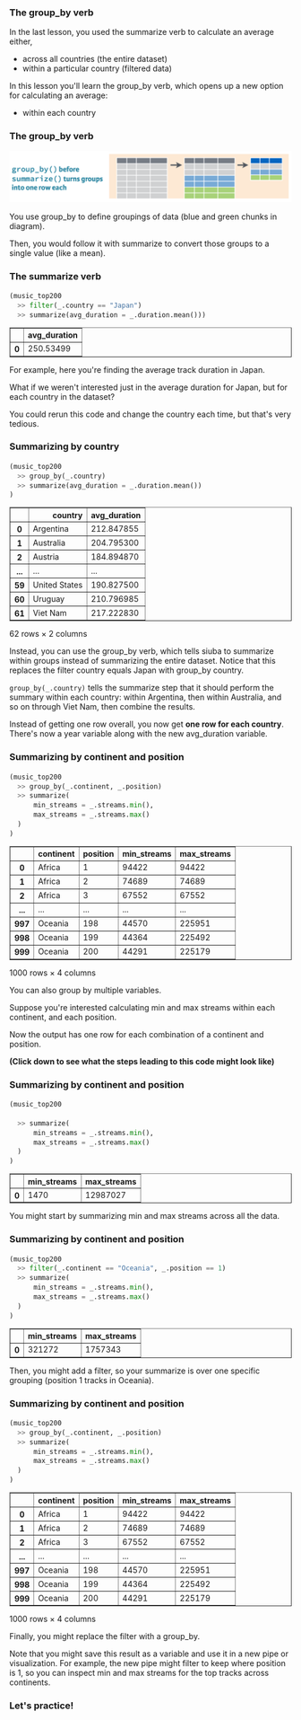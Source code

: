 <section class=""><section class="">

# The group_by verb



In the last lesson, you used the summarize verb to calculate an average either,

* across all countries (the entire dataset)
* within a particular country (filtered data)

In this lesson you'll learn the group_by verb, which opens up a new option for calculating an average:

* within each country
</section></section><section class=""><section class="">

# The group_by verb


![](./model_group_by.png)
<aside class="notes">


You use group_by to define groupings of data (blue and green chunks in diagram).

Then, you would follow it with summarize to convert those groups to a single value (like a mean).

</aside></section></section><section class=""><section class="">

# The summarize verb


```python
(music_top200
  >> filter(_.country == "Japan")
  >> summarize(avg_duration = _.duration.mean()))
```




<div>
<style scoped>
    .dataframe tbody tr th:only-of-type {
        vertical-align: middle;
    }

    .dataframe tbody tr th {
        vertical-align: top;
    }

    .dataframe thead th {
        text-align: right;
    }
</style>
<table border="1" class="dataframe">
  <thead>
    <tr style="text-align: right;">
      <th></th>
      <th>avg_duration</th>
    </tr>
  </thead>
  <tbody>
    <tr>
      <th>0</th>
      <td>250.53499</td>
    </tr>
  </tbody>
</table>
</div>


<aside class="notes">


For example, here you're finding the average track duration in Japan.

What if we weren't interested just in the average duration for Japan, but for each country in the dataset?

You could rerun this code and change the country each time, but that's very tedious.


</aside></section></section><section class=""><section class="">

# Summarizing by country

```python
(music_top200
  >> group_by(_.country)
  >> summarize(avg_duration = _.duration.mean())
)
```




<div>
<style scoped>
    .dataframe tbody tr th:only-of-type {
        vertical-align: middle;
    }

    .dataframe tbody tr th {
        vertical-align: top;
    }

    .dataframe thead th {
        text-align: right;
    }
</style>
<table border="1" class="dataframe">
  <thead>
    <tr style="text-align: right;">
      <th></th>
      <th>country</th>
      <th>avg_duration</th>
    </tr>
  </thead>
  <tbody>
    <tr>
      <th>0</th>
      <td>Argentina</td>
      <td>212.847855</td>
    </tr>
    <tr>
      <th>1</th>
      <td>Australia</td>
      <td>204.795300</td>
    </tr>
    <tr>
      <th>2</th>
      <td>Austria</td>
      <td>184.894870</td>
    </tr>
    <tr>
      <th>...</th>
      <td>...</td>
      <td>...</td>
    </tr>
    <tr>
      <th>59</th>
      <td>United States</td>
      <td>190.827500</td>
    </tr>
    <tr>
      <th>60</th>
      <td>Uruguay</td>
      <td>210.796985</td>
    </tr>
    <tr>
      <th>61</th>
      <td>Viet Nam</td>
      <td>217.222830</td>
    </tr>
  </tbody>
</table>
<p>62 rows × 2 columns</p>
</div>


<aside class="notes">


Instead, you can use the group_by verb, which tells siuba to summarize within groups instead of summarizing the entire dataset.
Notice that this replaces the filter country equals Japan with group_by country.

`group_by(_.country)` tells the summarize step that it should perform the summary within
each country: within Argentina, then within Australia, and so on through Viet Nam, then combine the results.

Instead of getting one row overall, you now get **one row for each country**.
There's now a year variable along with the new avg_duration variable.

</aside></section></section><section class=""><section class="">

# Summarizing by continent and position

```python
(music_top200
  >> group_by(_.continent, _.position)
  >> summarize(
      min_streams = _.streams.min(),
      max_streams = _.streams.max()
  )
)
```




<div>
<style scoped>
    .dataframe tbody tr th:only-of-type {
        vertical-align: middle;
    }

    .dataframe tbody tr th {
        vertical-align: top;
    }

    .dataframe thead th {
        text-align: right;
    }
</style>
<table border="1" class="dataframe">
  <thead>
    <tr style="text-align: right;">
      <th></th>
      <th>continent</th>
      <th>position</th>
      <th>min_streams</th>
      <th>max_streams</th>
    </tr>
  </thead>
  <tbody>
    <tr>
      <th>0</th>
      <td>Africa</td>
      <td>1</td>
      <td>94422</td>
      <td>94422</td>
    </tr>
    <tr>
      <th>1</th>
      <td>Africa</td>
      <td>2</td>
      <td>74689</td>
      <td>74689</td>
    </tr>
    <tr>
      <th>2</th>
      <td>Africa</td>
      <td>3</td>
      <td>67552</td>
      <td>67552</td>
    </tr>
    <tr>
      <th>...</th>
      <td>...</td>
      <td>...</td>
      <td>...</td>
      <td>...</td>
    </tr>
    <tr>
      <th>997</th>
      <td>Oceania</td>
      <td>198</td>
      <td>44570</td>
      <td>225951</td>
    </tr>
    <tr>
      <th>998</th>
      <td>Oceania</td>
      <td>199</td>
      <td>44364</td>
      <td>225492</td>
    </tr>
    <tr>
      <th>999</th>
      <td>Oceania</td>
      <td>200</td>
      <td>44291</td>
      <td>225179</td>
    </tr>
  </tbody>
</table>
<p>1000 rows × 4 columns</p>
</div>


<aside class="notes">


You can also group by multiple variables.

Suppose you're interested calculating
min and max streams
within each continent, and each position.

Now the output has one row for each combination of a continent and position.

**(Click down to see what the steps leading to this code might look like)**

</aside></section><section class="">

# Summarizing by continent and position

```python
(music_top200

  >> summarize(
      min_streams = _.streams.min(),
      max_streams = _.streams.max()
  )
)
```




<div>
<style scoped>
    .dataframe tbody tr th:only-of-type {
        vertical-align: middle;
    }

    .dataframe tbody tr th {
        vertical-align: top;
    }

    .dataframe thead th {
        text-align: right;
    }
</style>
<table border="1" class="dataframe">
  <thead>
    <tr style="text-align: right;">
      <th></th>
      <th>min_streams</th>
      <th>max_streams</th>
    </tr>
  </thead>
  <tbody>
    <tr>
      <th>0</th>
      <td>1470</td>
      <td>12987027</td>
    </tr>
  </tbody>
</table>
</div>


<aside class="notes">


You might start by summarizing min and max streams across all the data.

</aside></section><section class="">

# Summarizing by continent and position

```python
(music_top200
  >> filter(_.continent == "Oceania", _.position == 1)
  >> summarize(
      min_streams = _.streams.min(),
      max_streams = _.streams.max()
  )
)
```




<div>
<style scoped>
    .dataframe tbody tr th:only-of-type {
        vertical-align: middle;
    }

    .dataframe tbody tr th {
        vertical-align: top;
    }

    .dataframe thead th {
        text-align: right;
    }
</style>
<table border="1" class="dataframe">
  <thead>
    <tr style="text-align: right;">
      <th></th>
      <th>min_streams</th>
      <th>max_streams</th>
    </tr>
  </thead>
  <tbody>
    <tr>
      <th>0</th>
      <td>321272</td>
      <td>1757343</td>
    </tr>
  </tbody>
</table>
</div>


<aside class="notes">


Then, you might add a filter, so your summarize is over one specific grouping (position 1 tracks in Oceania).

</aside></section><section class="">

# Summarizing by continent and position

```python
(music_top200
  >> group_by(_.continent, _.position)
  >> summarize(
      min_streams = _.streams.min(),
      max_streams = _.streams.max()
  )
)
```




<div>
<style scoped>
    .dataframe tbody tr th:only-of-type {
        vertical-align: middle;
    }

    .dataframe tbody tr th {
        vertical-align: top;
    }

    .dataframe thead th {
        text-align: right;
    }
</style>
<table border="1" class="dataframe">
  <thead>
    <tr style="text-align: right;">
      <th></th>
      <th>continent</th>
      <th>position</th>
      <th>min_streams</th>
      <th>max_streams</th>
    </tr>
  </thead>
  <tbody>
    <tr>
      <th>0</th>
      <td>Africa</td>
      <td>1</td>
      <td>94422</td>
      <td>94422</td>
    </tr>
    <tr>
      <th>1</th>
      <td>Africa</td>
      <td>2</td>
      <td>74689</td>
      <td>74689</td>
    </tr>
    <tr>
      <th>2</th>
      <td>Africa</td>
      <td>3</td>
      <td>67552</td>
      <td>67552</td>
    </tr>
    <tr>
      <th>...</th>
      <td>...</td>
      <td>...</td>
      <td>...</td>
      <td>...</td>
    </tr>
    <tr>
      <th>997</th>
      <td>Oceania</td>
      <td>198</td>
      <td>44570</td>
      <td>225951</td>
    </tr>
    <tr>
      <th>998</th>
      <td>Oceania</td>
      <td>199</td>
      <td>44364</td>
      <td>225492</td>
    </tr>
    <tr>
      <th>999</th>
      <td>Oceania</td>
      <td>200</td>
      <td>44291</td>
      <td>225179</td>
    </tr>
  </tbody>
</table>
<p>1000 rows × 4 columns</p>
</div>


<aside class="notes">


Finally, you might replace the filter with a group_by.

Note that you might save this result as a variable and use it in a new pipe or visualization. For example, the new pipe might filter to keep where position is 1, so you can inspect min and max streams for the top tracks across continents.

</aside><aside class="notes">




</aside></section></section><section class=""><section class="">

# Let's practice!
</section></section>